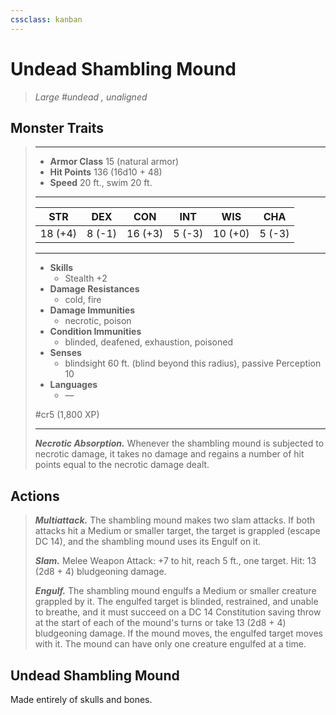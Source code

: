 ```yaml
---
cssclass: kanban
---
```


# Undead Shambling Mound
>*Large #undead , unaligned*
## Monster Traits
>___
>- **Armor Class** 15 (natural armor)
>- **Hit Points** 136 (16d10 + 48)
>- **Speed** 20 ft., swim 20 ft.
>___
>|STR|DEX|CON|INT|WIS|CHA|
>|:---:|:---:|:---:|:---:|:---:|:---:|
>|18 (+4)|8 (-1)|16 (+3)|5 (-3)|10 (+0)|5 (-3)|
>___
>- **Skills**
>	 - Stealth +2
>- **Damage Resistances**
>	 - cold, fire
>- **Damage Immunities**
>	 - necrotic, poison
>- **Condition Immunities**
>	 - blinded, deafened, exhaustion, poisoned
>- **Senses**
>	 - blindsight 60 ft. (blind beyond this radius), passive Perception 10
>- **Languages**
>	 - —
>
> #cr5 (1,800 XP)
>___
>***Necrotic Absorption.*** Whenever the shambling mound is subjected to necrotic damage, it takes no damage and regains a number of hit points equal to the necrotic damage dealt.  
>
## Actions
>***Multiattack.*** The shambling mound makes two slam attacks. If both attacks hit a Medium or smaller target, the target is grappled (escape DC 14), and the shambling mound uses its Engulf on it.  
>
>***Slam.*** Melee Weapon Attack: +7 to hit, reach 5 ft., one target. Hit: 13 (2d8 + 4) bludgeoning damage.  
>
>***Engulf.*** The shambling mound engulfs a Medium or smaller creature grappled by it. The engulfed target is blinded, restrained, and unable to breathe, and it must succeed on a DC 14 Constitution saving throw at the start of each of the mound's turns or take 13 (2d8 + 4) bludgeoning damage. If the mound moves, the engulfed target moves with it. The mound can have only one creature engulfed at a time.
## Undead Shambling Mound
Made entirely of skulls and bones.